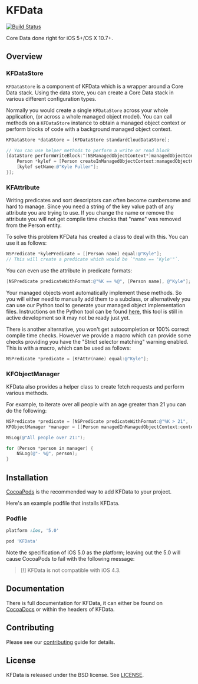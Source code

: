 # KFData

[![Build Status](https://travis-ci.org/kylef/KFData.png?branch=master)](https://travis-ci.org/kylef/KFData)

Core Data done right for iOS 5+/OS X 10.7+.

## Overview

### KFDataStore

`KFDataStore` is a component of KFData which is a wrapper around a Core Data
stack. Using the data store, you can create a Core Data stack in various
different configuration types.

Normally you would create a single `KFDataStore` across your whole application,
(or across a whole managed object model). You can call methods on a
`KFDataStore` instance to obtain a managed object context or perform
blocks of code with a background managed object context.

``` objective-c
KFDataStore *dataStore = [KFDataStore standardCloudDataStore];

// You can use helper methods to perform a write or read block
[dataStore performWriteBlock:^(NSManagedObjectContext*)managedObjectContext {
    Person *kylef = [Person createInManagedObjectContext:managedObjectContext];
    [kylef setName:@"Kyle Fuller"];
}];
```

### KFAttribute

Writing predicates and sort descriptors can often become cumbersome and hard
to manage. Since you need a string of the key value path of any attribute you
are trying to use. If you change the name or remove the attribute you will not
get compile time checks that "name" was removed from the Person entity.

To solve this problem KFData has created a class to deal with this. You can use
it as follows:

``` objective-c
NSPredicate *kylePredicate = [[Person name] equal:@"Kyle"];
// This will create a predicate which would be `"name == 'Kyle'"`.
```

You can even use the attribute in predicate formats:

``` objective-c
[NSPredicate predicateWithFormat:@"%K == %@", [Person name], @"Kyle"];
```

Your managed objects wont automatically implement these methods. So you will
either need to manually add them to a subclass, or alternatively you can use
our Python tool to generate your managed object implementation files.
Instructions on the Python tool can be found
[here](https://github.com/kylef/KFData.py), this tool is still in active
development so it may not be ready just yet.

There is another alternative, you won't get autocompletion or 100% correct
compile time checks. However we provide a macro which can provide some checks
providing you have the "Strict selector matching" warning enabled. This is with
a macro, which can be used as follows:

```objective-c
NSPredicate *predicate = [KFAttr(name) equal:@"Kyle"];
```

### KFObjectManager

KFData also provides a helper class to create fetch requests and perform
various methods.

For example, to iterate over all people with an age greater than 21 you can do
the following:

``` objective-c
NSPredicate *predicate = [NSPredicate predicateWithFormat:@"%K > 21", [Person age]];
KFObjectManager *manager = [[Person managedInManagedObjectContext:context] filter:predicate];

NSLog(@"All people over 21:");

for (Person *person in manager) {
    NSLog(@"- %@", person);
}
```

## Installation

[CocoaPods](http://cocoapods.org) is the recommended way to add
KFData to your project.

Here's an example podfile that installs KFData.

### Podfile

```ruby
platform :ios, '5.0'

pod 'KFData'
```

Note the specification of iOS 5.0 as the platform; leaving out the 5.0 will
cause CocoaPods to fail with the following message:

> [!] KFData is not compatible with iOS 4.3.

## Documentation

There is full documentation for KFData, it can either be found on
[CocoaDocs](http://cocoadocs.org/docsets/KFData) or within the headers of KFData.

## Contributing

Please see our [contributing](CONTRIBUTING.md) guide for details.

## License

KFData is released under the BSD license. See [LICENSE](LICENSE).

